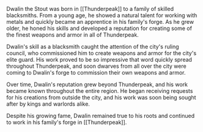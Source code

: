 Dwalin the Stout was born in [[Thunderpeak]] to a family of skilled blacksmiths. From a young age, he showed a natural talent for working with metals and quickly became an apprentice in his family's forge. As he grew older, he honed his skills and developed a reputation for creating some of the finest weapons and armor in all of Thunderpeak.

Dwalin's skill as a blacksmith caught the attention of the city's ruling council, who commissioned him to create weapons and armor for the city's elite guard. His work proved to be so impressive that word quickly spread throughout Thunderpeak, and soon dwarves from all over the city were coming to Dwalin's forge to commission their own weapons and armor.

Over time, Dwalin's reputation grew beyond Thunderpeak, and his work became known throughout the entire region. He began receiving requests for his creations from outside the city, and his work was soon being sought after by kings and warlords alike.

Despite his growing fame, Dwalin remained true to his roots and continued to work in his family's forge in [[Thunderpeak]]. 